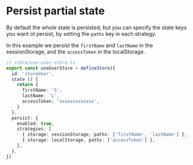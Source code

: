 # Persist partial state

By default the whole state is persisted, but you can specify the state keys you want ot persist, by setting the `paths` key in each strategy.

In this example we persist the `firstName` and `lastName` in the sessionStorage, and the `accessToken` in the localStorage.

```typescript
// store/use-user-store.ts
export const useUserStore = defineStore({
  id: 'storeUser',
  state () {
    return {
      firstName: 'S',
      lastName: 'L',
      accessToken: 'xxxxxxxxxxxxx',
    }
  },
  persist: {
    enabled: true,
    strategies: [
      { storage: sessionStorage, paths: ['firstName', 'lastName'] },
      { storage: localStorage, paths: ['accessToken'] },
    ],
  },
})
```

